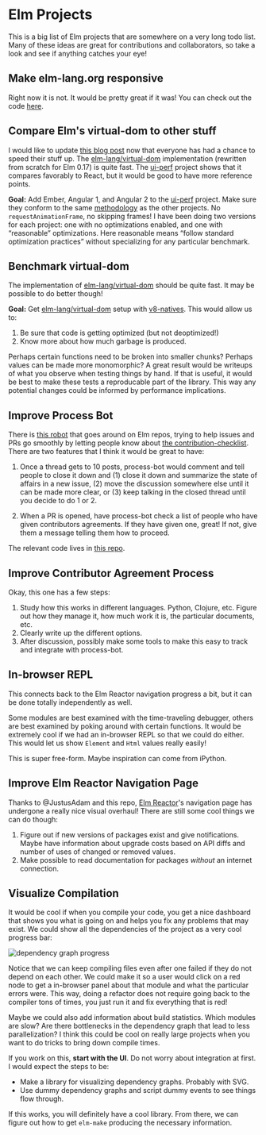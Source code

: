 # Elm Projects

This is a big list of Elm projects that are somewhere on a very long todo list.
Many of these ideas are great for contributions and collaborators, so take a
look and see if anything catches your eye!


## Make elm-lang.org responsive

Right now it is not. It would be pretty great if it was! You can check out the code [here](https://github.com/elm-lang/elm-lang.org/).


## Compare Elm's virtual-dom to other stuff

I would like to update [this blog post](http://elm-lang.org/blog/blazing-fast-html) now that everyone has had a chance to speed their stuff up. The [elm-lang/virtual-dom](https://github.com/elm-lang/virtual-dom/) implementation (rewritten from scratch for Elm 0.17) is quite fast. The [ui-perf](https://github.com/evancz/ui-perf) project shows that it compares favorably to React, but it would be good to have more reference points.

**Goal:** Add Ember, Angular 1, and Angular 2 to the [ui-perf](https://github.com/evancz/ui-perf) project. Make sure they conform to the same [methodology](https://github.com/evancz/ui-perf#methodology) as the other projects. No `requestAnimationFrame`, no skipping frames! I have been doing two versions for each project: one with no optimizations enabled, and one with &ldquo;reasonable&rdquo; optimizations. Here reasonable means &ldquo;follow standard optimization practices&rdquo; without specializing for any particular benchmark.


## Benchmark virtual-dom

The implementation of [elm-lang/virtual-dom](https://github.com/elm-lang/virtual-dom/) should be quite fast. It may be possible to do better though!

**Goal:** Get [elm-lang/virtual-dom](https://github.com/elm-lang/virtual-dom/) setup with [v8-natives](https://www.npmjs.com/package/v8-natives). This would allow us to:

  1. Be sure that code is getting optimized (but not deoptimized!)
  2. Know more about how much garbage is produced.
  
Perhaps certain functions need to be broken into smaller chunks? Perhaps values can be made more monomorphic? A great result would be writeups of what you observe when testing things by hand. If that is useful, it would be best to make these tests a reproducable part of the library. This way any potential changes could be informed by performance implications.


## Improve Process Bot

There is [this robot](https://github.com/process-bot/) that goes around on Elm repos, trying to help issues and PRs go smoothly by letting people know about [the contribution-checklist](https://github.com/process-bot/contribution-checklist). There are two features that I think it would be great to have:

  1. Once a thread gets to 10 posts, process-bot would comment and tell people to close it down and (1) close it down and summarize the state of affairs in a new issue, (2) move the discussion somewhere else until it can be made more clear, or (3) keep talking in the closed thread until you decide to do 1 or 2.
  
  2. When a PR is opened, have process-bot check a list of people who have given contributors agreements. If they have given one, great! If not, give them a message telling them how to proceed.

The relevant code lives in [this repo](https://github.com/process-bot/contribution-checklist).


## Improve Contributor Agreement Process

Okay, this one has a few steps:

  1. Study how this works in different languages. Python, Clojure, etc. Figure out how they manage it, how much work it is, the particular documents, etc.
  2. Clearly write up the different options.
  3. After discussion, possibly make some tools to make this easy to track and integrate with process-bot.


## In-browser REPL

This connects back to the Elm Reactor navigation progress a bit, but it can be done totally independently as well.

Some modules are best examined with the time-traveling debugger, others are best examined by poking around with certain functions. It would be extremely cool if we had an in-browser REPL so that we could do either. This would let us show `Element` and `Html` values really easily!

This is super free-form. Maybe inspiration can come from iPython.


## Improve Elm Reactor Navigation Page

Thanks to @JustusAdam and this repo, [Elm Reactor](https://github.com/elm-lang/elm-reactor)'s navigation page has undergone a really nice visual overhaul! There are still some cool things we can do though:

  1. Figure out if new versions of packages exist and give notifications. Maybe have information about upgrade costs based on API diffs and number of uses of changed or removed values.
  2. Make possible to read documentation for packages *without* an internet connection.


## Visualize Compilation

It would be cool if when you compile your code, you get a nice dashboard that shows you what is going on and helps you fix any problems that may exist. We could show all the dependencies of the project as a very cool progress bar:

![dependency graph progress](https://raw.githubusercontent.com/elm-lang/projects/master/compiler-progress-visualization/mock.gif)

Notice that we can keep compiling files even after one failed if they do not depend on each other. We could make it so a user would click on a red node to get a in-browser panel about that module and what the particular errors were. This way, doing a refactor does not require going back to the compiler tons of times, you just run it and fix everything that is red!

Maybe we could also add information about build statistics. Which modules are slow? Are there bottlenecks in the dependency graph that lead to less parallelization? I think this could be cool on really large projects when you want to do tricks to bring down compile times.

If you work on this, **start with the UI**. Do not worry about integration at first. I would expect the steps to be:

  - Make a library for visualizing dependency graphs. Probably with SVG.
  - Use dummy dependency graphs and script dummy events to see things flow through.

If this works, you will definitely have a cool library. From there, we can figure out how to get `elm-make` producing the necessary information.
